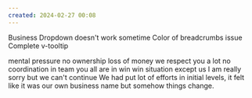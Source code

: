 ```yaml
---
created: 2024-02-27 00:08
---
```

Business Dropdown doesn't work sometime
Color of breadcrumbs issue
Complete v-tooltip


mental pressure
no ownership
loss of money 
we respect you a lot
no coordination in team
you all are in win win situation except us
I am really sorry but we can't continue
We had put lot of efforts in initial levels, it felt like it was our own business name but somehow things change. 
